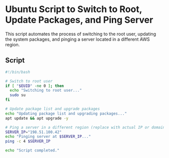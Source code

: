 
# Ubuntu Script to Switch to Root, Update Packages, and Ping Server

This script automates the process of switching to the root user, updating the system packages, and pinging a server located in a different AWS region.

## Script
```bash
#!/bin/bash

# Switch to root user
if [ "$EUID" -ne 0 ]; then
  echo "Switching to root user..."
  sudo su
fi

# Update package list and upgrade packages
echo "Updating package list and upgrading packages..."
apt update && apt upgrade -y

# Ping a server in a different region (replace with actual IP or domain)
SERVER_IP="198.51.100.42"
echo "Pinging server at $SERVER_IP..."
ping -c 4 $SERVER_IP

echo "Script completed."
